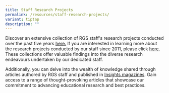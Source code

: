```yaml
---
title: Staff Research Projects
permalink: /resources/staff-research-projects/
variant: tiptap
description: ""
---
```

<p>Discover an extensive collection of RGS staff's research projects conducted
over the past five years <a href="research-projects/research-projects-list/2023-research/" rel="noopener noreferrer nofollow" target="_blank">here.</a> If
you are interested in learning more about the research projects conducted
by our staff since 2011, please click <a href="https://docs.google.com/spreadsheets/d/1rxC6OabVpDl4D6Oc9iRjmelrELn1wy6WC1QzeGot0uE/edit#gid=0&amp;fvid=815033537" rel="noopener noreferrer nofollow" target="_blank">here.</a> These
collections offer valuable findings into the diverse research endeavours
undertaken by our dedicated staff.</p>
<p>Additionally, you can delve into the wealth of knowledge shared through
articles authored by RGS staff and published in <a href="https://perl.rgs.edu.sg/resources/insights/" rel="noopener noreferrer nofollow" target="_blank">Insights magazines</a>.
Gain access to a range of thought-provoking articles that showcase our
commitment to advancing educational research and best practices.</p>
<p></p>